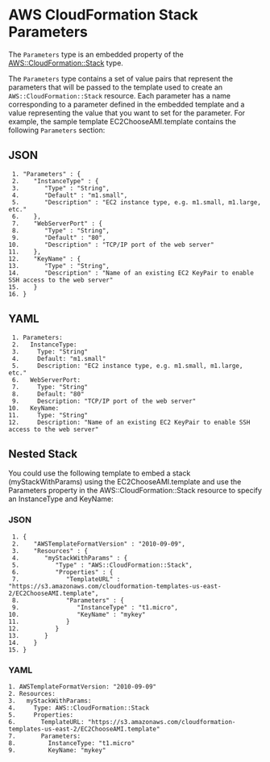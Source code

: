 # AWS CloudFormation Stack Parameters<a name="aws-properties-stack-parameters"></a>

The `Parameters` type is an embedded property of the [AWS::CloudFormation::Stack](aws-properties-stack.md) type\.

The `Parameters` type contains a set of value pairs that represent the parameters that will be passed to the template used to create an `AWS::CloudFormation::Stack` resource\. Each parameter has a name corresponding to a parameter defined in the embedded template and a value representing the value that you want to set for the parameter\. For example, the sample template EC2ChooseAMI\.template contains the following `Parameters` section:

## JSON<a name="aws-properties-stack-parameters-example1.json"></a>

```
 1. "Parameters" : {
 2.    "InstanceType" : {
 3.       "Type" : "String",
 4.       "Default" : "m1.small",
 5.       "Description" : "EC2 instance type, e.g. m1.small, m1.large, etc."
 6.    },
 7.    "WebServerPort" : {
 8.       "Type" : "String",
 9.       "Default" : "80",
10.       "Description" : "TCP/IP port of the web server"
11.    },
12.    "KeyName" : {
13.       "Type" : "String",
14.       "Description" : "Name of an existing EC2 KeyPair to enable SSH access to the web server"
15.    }
16. }
```

## YAML<a name="aws-properties-stack-parameters-example1.yaml"></a>

```
 1. Parameters: 
 2.   InstanceType: 
 3.     Type: "String"
 4.     Default: "m1.small"
 5.     Description: "EC2 instance type, e.g. m1.small, m1.large, etc."
 6.   WebServerPort: 
 7.     Type: "String"
 8.     Default: "80"
 9.     Description: "TCP/IP port of the web server"
10.   KeyName: 
11.     Type: "String"
12.     Description: "Name of an existing EC2 KeyPair to enable SSH access to the web server"
```

## Nested Stack<a name="w4ab1c21c10c51c37c26c11"></a>

You could use the following template to embed a stack \(myStackWithParams\) using the EC2ChooseAMI\.template and use the Parameters property in the AWS::CloudFormation::Stack resource to specify an InstanceType and KeyName:

### JSON<a name="aws-properties-stack-parameters-example2.json"></a>

```
 1. {
 2.    "AWSTemplateFormatVersion" : "2010-09-09",
 3.    "Resources" : {
 4.       "myStackWithParams" : {
 5.          "Type" : "AWS::CloudFormation::Stack",
 6.          "Properties" : {
 7.             "TemplateURL" : "https://s3.amazonaws.com/cloudformation-templates-us-east-2/EC2ChooseAMI.template",
 8.             "Parameters" : {
 9.                "InstanceType" : "t1.micro",
10.                "KeyName" : "mykey"
11.             }
12.          }
13.       }
14.    }
15. }
```

### YAML<a name="aws-properties-stack-parameters-example2.yaml"></a>

```
1. AWSTemplateFormatVersion: "2010-09-09"
2. Resources: 
3.   myStackWithParams: 
4.     Type: AWS::CloudFormation::Stack
5.     Properties: 
6.       TemplateURL: "https://s3.amazonaws.com/cloudformation-templates-us-east-2/EC2ChooseAMI.template"
7.       Parameters: 
8.         InstanceType: "t1.micro"
9.         KeyName: "mykey"
```